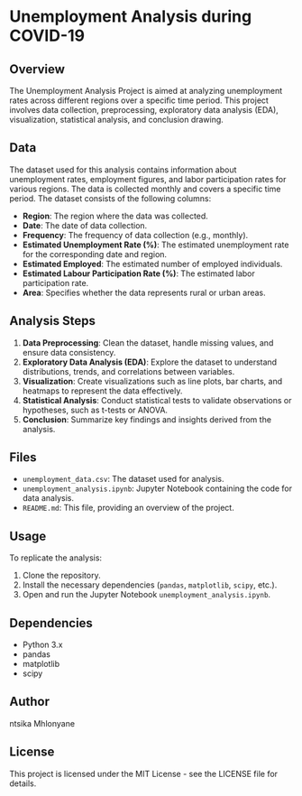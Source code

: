 # Unemployment Analysis during COVID-19 

## Overview
The Unemployment Analysis Project is aimed at analyzing unemployment rates across different regions over a specific time period. This project involves data collection, preprocessing, exploratory data analysis (EDA), visualization, statistical analysis, and conclusion drawing.

## Data
The dataset used for this analysis contains information about unemployment rates, employment figures, and labor participation rates for various regions. The data is collected monthly and covers a specific time period. The dataset consists of the following columns:

- **Region**: The region where the data was collected.
- **Date**: The date of data collection.
- **Frequency**: The frequency of data collection (e.g., monthly).
- **Estimated Unemployment Rate (%)**: The estimated unemployment rate for the corresponding date and region.
- **Estimated Employed**: The estimated number of employed individuals.
- **Estimated Labour Participation Rate (%)**: The estimated labor participation rate.
- **Area**: Specifies whether the data represents rural or urban areas.

## Analysis Steps
1. **Data Preprocessing**: Clean the dataset, handle missing values, and ensure data consistency.
2. **Exploratory Data Analysis (EDA)**: Explore the dataset to understand distributions, trends, and correlations between variables.
3. **Visualization**: Create visualizations such as line plots, bar charts, and heatmaps to represent the data effectively.
4. **Statistical Analysis**: Conduct statistical tests to validate observations or hypotheses, such as t-tests or ANOVA.
5. **Conclusion**: Summarize key findings and insights derived from the analysis.

## Files
- `unemployment_data.csv`: The dataset used for analysis.
- `unemployment_analysis.ipynb`: Jupyter Notebook containing the code for data analysis.
- `README.md`: This file, providing an overview of the project.

## Usage
To replicate the analysis:
1. Clone the repository.
2. Install the necessary dependencies (`pandas`, `matplotlib`, `scipy`, etc.).
3. Open and run the Jupyter Notebook `unemployment_analysis.ipynb`.

## Dependencies
- Python 3.x
- pandas
- matplotlib
- scipy

## Author
ntsika Mhlonyane

## License
This project is licensed under the MIT License - see the LICENSE file for details.
